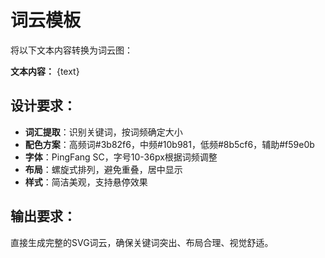 # 词云模板

将以下文本内容转换为词云图：

**文本内容：**
{text}

## 设计要求：
- **词汇提取**：识别关键词，按词频确定大小
- **配色方案**：高频词#3b82f6，中频#10b981，低频#8b5cf6，辅助#f59e0b
- **字体**：PingFang SC，字号10-36px根据词频调整
- **布局**：螺旋式排列，避免重叠，居中显示
- **样式**：简洁美观，支持悬停效果

## 输出要求：
直接生成完整的SVG词云，确保关键词突出、布局合理、视觉舒适。